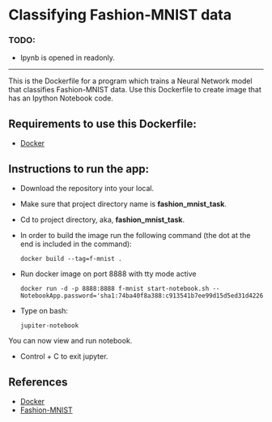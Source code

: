 # Classifying Fashion-MNIST data

### TODO:

- Ipynb is opened in readonly.

---

This is the Dockerfile for a program which trains a Neural Network model that classifies Fashion-MNIST data. 
Use this Dockerfile to create image that has an Ipython Notebook code.

## Requirements to use this Dockerfile:

- [Docker](https://www.docker.com/)

## Instructions to run the app:

- Download the repository into your local.
- Make sure that project directory name is **fashion_mnist_task**.
- Cd to project directory, aka, **fashion_mnist_task**.
- In order to build the image run the following command (the dot at the end is included in the command): 

      docker build --tag=f-mnist .

- Run docker image on port 8888 with tty mode active

      docker run -d -p 8888:8888 f-mnist start-notebook.sh --NotebookApp.password='sha1:74ba40f8a388:c913541b7ee99d15d5ed31d4226bf7838f83a50e'

      
- Type on bash:

      jupiter-notebook

You can now view and run notebook.

- Control + C to exit jupyter.
 
## References
- [Docker](https://www.docker.com/)
- [Fashion-MNIST](https://research.zalando.com/welcome/mission/research-projects/fashion-mnist/)



